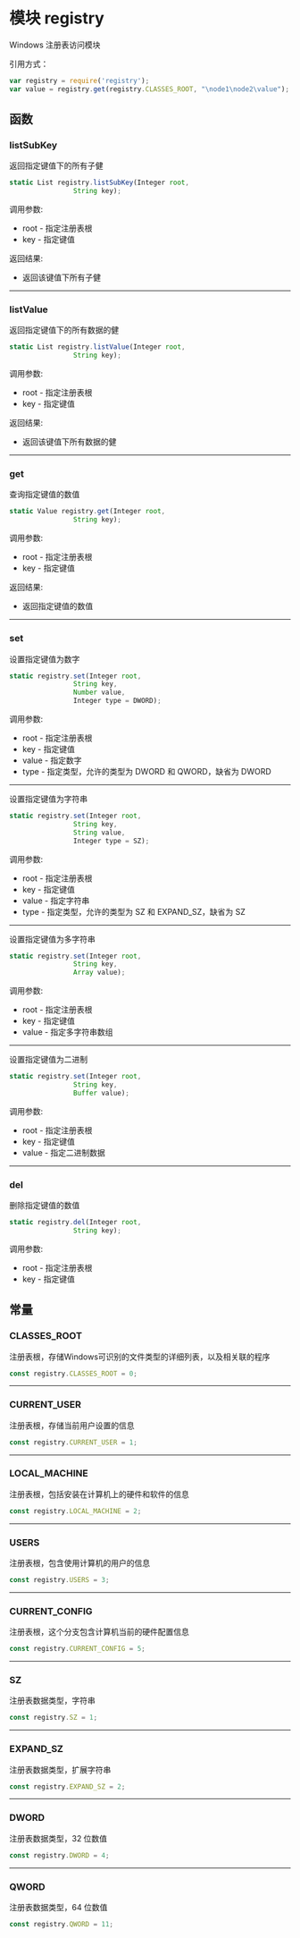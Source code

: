 # 模块 registry
Windows 注册表访问模块

引用方式：
```JavaScript
var registry = require('registry');
var value = registry.get(registry.CLASSES_ROOT, "\node1\node2\value");
```
## 函数
        
### listSubKey
返回指定键值下的所有子健
```JavaScript
static List registry.listSubKey(Integer root,
                String key);
```

调用参数:
* root - 指定注册表根
* key - 指定键值

返回结果:
* 返回该键值下所有子健

--------------------------
### listValue
返回指定键值下的所有数据的健
```JavaScript
static List registry.listValue(Integer root,
                String key);
```

调用参数:
* root - 指定注册表根
* key - 指定键值

返回结果:
* 返回该键值下所有数据的健

--------------------------
### get
查询指定键值的数值
```JavaScript
static Value registry.get(Integer root,
                String key);
```

调用参数:
* root - 指定注册表根
* key - 指定键值

返回结果:
* 返回指定键值的数值

--------------------------
### set
设置指定键值为数字
```JavaScript
static registry.set(Integer root,
                String key,
                Number value,
                Integer type = DWORD);
```

调用参数:
* root - 指定注册表根
* key - 指定键值
* value - 指定数字
* type - 指定类型，允许的类型为 DWORD 和 QWORD，缺省为 DWORD

--------------------------
设置指定键值为字符串
```JavaScript
static registry.set(Integer root,
                String key,
                String value,
                Integer type = SZ);
```

调用参数:
* root - 指定注册表根
* key - 指定键值
* value - 指定字符串
* type - 指定类型，允许的类型为 SZ 和 EXPAND_SZ，缺省为 SZ

--------------------------
设置指定键值为多字符串
```JavaScript
static registry.set(Integer root,
                String key,
                Array value);
```

调用参数:
* root - 指定注册表根
* key - 指定键值
* value - 指定多字符串数组

--------------------------
设置指定键值为二进制
```JavaScript
static registry.set(Integer root,
                String key,
                Buffer value);
```

调用参数:
* root - 指定注册表根
* key - 指定键值
* value - 指定二进制数据

--------------------------
### del
删除指定键值的数值
```JavaScript
static registry.del(Integer root,
                String key);
```

调用参数:
* root - 指定注册表根
* key - 指定键值

## 常量
        
### CLASSES_ROOT
注册表根，存储Windows可识别的文件类型的详细列表，以及相关联的程序
```JavaScript
const registry.CLASSES_ROOT = 0;
```

--------------------------
### CURRENT_USER
注册表根，存储当前用户设置的信息
```JavaScript
const registry.CURRENT_USER = 1;
```

--------------------------
### LOCAL_MACHINE
注册表根，包括安装在计算机上的硬件和软件的信息
```JavaScript
const registry.LOCAL_MACHINE = 2;
```

--------------------------
### USERS
注册表根，包含使用计算机的用户的信息
```JavaScript
const registry.USERS = 3;
```

--------------------------
### CURRENT_CONFIG
注册表根，这个分支包含计算机当前的硬件配置信息
```JavaScript
const registry.CURRENT_CONFIG = 5;
```

--------------------------
### SZ
注册表数据类型，字符串
```JavaScript
const registry.SZ = 1;
```

--------------------------
### EXPAND_SZ
注册表数据类型，扩展字符串
```JavaScript
const registry.EXPAND_SZ = 2;
```

--------------------------
### DWORD
注册表数据类型，32 位数值
```JavaScript
const registry.DWORD = 4;
```

--------------------------
### QWORD
注册表数据类型，64 位数值
```JavaScript
const registry.QWORD = 11;
```

